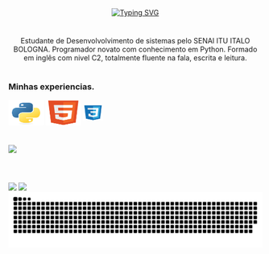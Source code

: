 <div align="center">
  <a href="https://git.io/typing-svg">
    <img src="https://readme-typing-svg.demolab.com?font=Fira+Code&weight=500&size=42&pause=1000&color=69239E&center=true&vCenter=true&random=false&width=524&lines=Bem+Vindo+ao+perfil!" alt="Typing SVG">
  </a>
</div>

#

<p align="center">Estudante de Desenvolvolvimento de sistemas pelo SENAI ITU ITALO BOLOGNA. Programador novato com conhecimento em Python. Formado em inglês com nivel C2, totalmente fluente na fala, escrita e leitura.
  
#
<img align="right" alt="" height="190px" src="./src/study.gif">



  <p>
    <h3 align="left">Minhas experiencias. </h3>

<div align="left">
   <img align="center" alt="LUZ-Python" height="50" width="70" src="https://raw.githubusercontent.com/devicons/devicon/master/icons/python/python-original.svg">
  <img align="center" alt="LUZ-HTML" height="50" width="70" src="https://raw.githubusercontent.com/devicons/devicon/master/icons/html5/html5-original.svg">
   <img align="center" alt="Rafa-CSS" height="30" width="40" src="https://raw.githubusercontent.com/devicons/devicon/master/icons/css3/css3-original.svg">

  </p>
      
#
  
<div> 
 
<a href="https://instagram.com/jao.ferreiraa_" target="_blank"><img src="https://img.shields.io/badge/-Instagram-%23E4405F?style=for-the-badge&logo=instagram&logoColor=white" target="_blank"></a>
#
 <div style="display: inline_block"><br>
   
 <div align="left">
  <img height="135em" src="https://github-readme-stats.vercel.app/api?username=JoaoLuz23&show_icons=true&theme=midnight-purple" />
  <img height="135em" src="https://github-readme-stats.vercel.app/api/top-langs/?username=JoaoLuz23&layout=compact&theme=midnight-purple" />
</div>
<picture align="center">
  <source media="(prefers-color-scheme: dark)" srcset="https://raw.githubusercontent.com/mari4souza/mari4souza/output/github-contribution-grid-snake-dark.svg">
  <source media="(prefers-color-scheme: light)" srcset="https://raw.githubusercontent.com/mari4souza/mari4souza/output/github-contribution-grid-snake-dark.svg">
  <img align="center" alt="github contribution grid snake animation" src="https://raw.githubusercontent.com/mari4souza/mari4souza/output/github-contribution-grid-snake.svg">
</picture>

